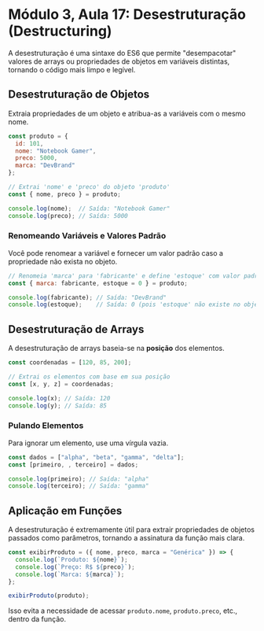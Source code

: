 # Módulo 3, Aula 17: Desestruturação (Destructuring)

A desestruturação é uma sintaxe do ES6 que permite "desempacotar" valores de arrays ou propriedades de objetos em variáveis distintas, tornando o código mais limpo e legível.

## Desestruturação de Objetos

Extraia propriedades de um objeto e atribua-as a variáveis com o mesmo nome.

```javascript
const produto = {
  id: 101,
  nome: "Notebook Gamer",
  preco: 5000,
  marca: "DevBrand"
};

// Extrai 'nome' e 'preco' do objeto 'produto'
const { nome, preco } = produto;

console.log(nome);  // Saída: "Notebook Gamer"
console.log(preco); // Saída: 5000
```

### Renomeando Variáveis e Valores Padrão
Você pode renomear a variável e fornecer um valor padrão caso a propriedade não exista no objeto.

```javascript
// Renomeia 'marca' para 'fabricante' e define 'estoque' com valor padrão 0
const { marca: fabricante, estoque = 0 } = produto;

console.log(fabricante); // Saída: "DevBrand"
console.log(estoque);    // Saída: 0 (pois 'estoque' não existe no objeto)
```

## Desestruturação de Arrays

A desestruturação de arrays baseia-se na **posição** dos elementos.

```javascript
const coordenadas = [120, 85, 200];

// Extrai os elementos com base em sua posição
const [x, y, z] = coordenadas;

console.log(x); // Saída: 120
console.log(y); // Saída: 85
```

### Pulando Elementos
Para ignorar um elemento, use uma vírgula vazia.

```javascript
const dados = ["alpha", "beta", "gamma", "delta"];
const [primeiro, , terceiro] = dados;

console.log(primeiro); // Saída: "alpha"
console.log(terceiro); // Saída: "gamma"
```

## Aplicação em Funções
A desestruturação é extremamente útil para extrair propriedades de objetos passados como parâmetros, tornando a assinatura da função mais clara.

```javascript
const exibirProduto = ({ nome, preco, marca = "Genérica" }) => {
  console.log(`Produto: ${nome}`);
  console.log(`Preço: R$ ${preco}`);
  console.log(`Marca: ${marca}`);
};

exibirProduto(produto);
```
Isso evita a necessidade de acessar `produto.nome`, `produto.preco`, etc., dentro da função.


